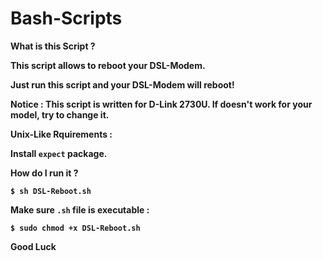 Bash-Scripts
============

<b>What is this Script ?<b>

This script allows to reboot your DSL-Modem.

Just run this script and your DSL-Modem will reboot!


Notice : This script is written for D-Link 2730U. If doesn't work for your model, try to change it.

<b>Unix-Like Rquirements :<b>

Install `expect` package.

<b>How do I run it ?<b>

`$ sh DSL-Reboot.sh`

Make sure `.sh` file is executable :

`$ sudo chmod +x DSL-Reboot.sh`


Good Luck
